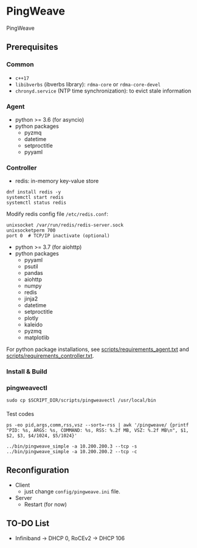 # PingWeave
PingWeave

## Prerequisites
### Common
* `c++17`
* `libibverbs` (ibverbs library): `rdma-core` or `rdma-core-devel`
* `chronyd.service` (NTP time synchronization): to evict stale information 

### Agent
* python >= 3.6 (for asyncio)
* python packages
    * pyzmq
    * datetime
    * setproctitle
    * pyyaml

### Controller
* redis: in-memory key-value store
```shell
dnf install redis -y
systemctl start redis
systemctl status redis
```
Modify redis config file `/etc/redis.conf`:
```
unixsocket /var/run/redis/redis-server.sock
unixsocketperm 700
port 0  # TCP/IP inactivate (optional)
```

* python >= 3.7 (for aiohttp)
* python packages
    * pyyaml
    * psutil
    * pandas
    * aiohttp
    * numpy
    * redis
    * jinja2
    * datetime
    * setproctitle
    * plotly
    * kaleido
    * pyzmq
    * matplotlib


For python package installations, see [scripts/requirements_agent.txt](scripts/requirements_agent.txt) and [scripts/requirements_controller.txt](scripts/requirements_controller.txt).


### Install & Build



### pingweavectl
```
sudo cp $SCRIPT_DIR/scripts/pingweavectl /usr/local/bin
```

####
Test codes

```
ps -eo pid,args,comm,rss,vsz --sort=-rss | awk '/pingweave/ {printf "PID: %s, ARGS: %s, COMMAND: %s, RSS: %.2f MB, VSZ: %.2f MB\n", $1, $2, $3, $4/1024, $5/1024}'
```

```
../bin/pingweave_simple -a 10.200.200.3 --tcp -s
../bin/pingweave_simple -a 10.200.200.2 --tcp -c
```

## Reconfiguration

- Client 
    - just change `config/pingweave.ini` file.
- Server
    - Restart (for now)


## TO-DO List
* Infiniband -> DHCP 0, RoCEv2 -> DHCP 106